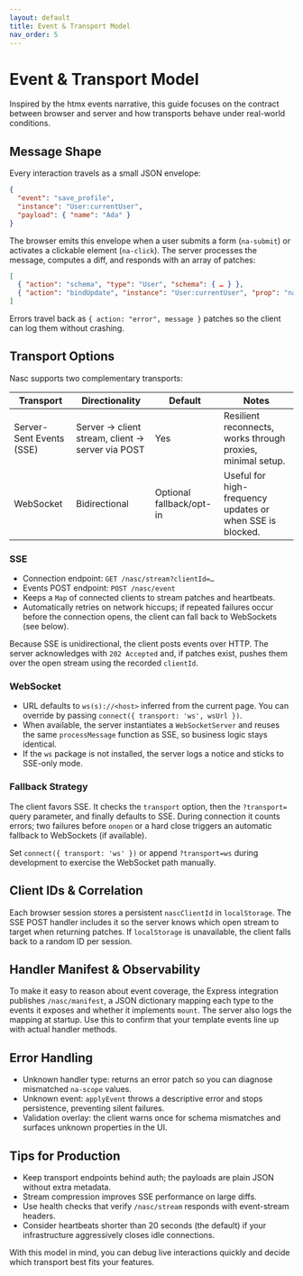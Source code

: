 ```yaml
---
layout: default
title: Event & Transport Model
nav_order: 5
---
```


# Event & Transport Model

Inspired by the htmx events narrative, this guide focuses on the contract between browser and server and how transports behave under real-world conditions.

## Message Shape

Every interaction travels as a small JSON envelope:

```json
{
  "event": "save_profile",
  "instance": "User:currentUser",
  "payload": { "name": "Ada" }
}
```

The browser emits this envelope when a user submits a form (`na-submit`) or activates a clickable element (`na-click`). The server processes the message, computes a diff, and responds with an array of patches:

```json
[
  { "action": "schema", "type": "User", "schema": { … } },
  { "action": "bindUpdate", "instance": "User:currentUser", "prop": "name", "value": "Ada" }
]
```

Errors travel back as `{ action: "error", message }` patches so the client can log them without crashing.

## Transport Options

Nasc supports two complementary transports:

| Transport | Directionality | Default | Notes |
| --- | --- | --- | --- |
| Server-Sent Events (SSE) | Server → client stream, client → server via POST | Yes | Resilient reconnects, works through proxies, minimal setup. |
| WebSocket | Bidirectional | Optional fallback/opt-in | Useful for high-frequency updates or when SSE is blocked. |

### SSE

- Connection endpoint: `GET /nasc/stream?clientId=…`
- Events POST endpoint: `POST /nasc/event`
- Keeps a `Map` of connected clients to stream patches and heartbeats.
- Automatically retries on network hiccups; if repeated failures occur before the connection opens, the client can fall back to WebSockets (see below).

Because SSE is unidirectional, the client posts events over HTTP. The server acknowledges with `202 Accepted` and, if patches exist, pushes them over the open stream using the recorded `clientId`.

### WebSocket

- URL defaults to `ws(s)://<host>` inferred from the current page. You can override by passing `connect({ transport: 'ws', wsUrl })`.
- When available, the server instantiates a `WebSocketServer` and reuses the same `processMessage` function as SSE, so business logic stays identical.
- If the `ws` package is not installed, the server logs a notice and sticks to SSE-only mode.

### Fallback Strategy

The client favors SSE. It checks the `transport` option, then the `?transport=` query parameter, and finally defaults to SSE. During connection it counts errors; two failures before `onopen` or a hard close triggers an automatic fallback to WebSockets (if available).

Set `connect({ transport: 'ws' })` or append `?transport=ws` during development to exercise the WebSocket path manually.

## Client IDs & Correlation

Each browser session stores a persistent `nascClientId` in `localStorage`. The SSE POST handler includes it so the server knows which open stream to target when returning patches. If `localStorage` is unavailable, the client falls back to a random ID per session.

## Handler Manifest & Observability

To make it easy to reason about event coverage, the Express integration publishes `/nasc/manifest`, a JSON dictionary mapping each type to the events it exposes and whether it implements `mount`. The server also logs the mapping at startup. Use this to confirm that your template events line up with actual handler methods.

## Error Handling

- Unknown handler type: returns an error patch so you can diagnose mismatched `na-scope` values.
- Unknown event: `applyEvent` throws a descriptive error and stops persistence, preventing silent failures.
- Validation overlay: the client warns once for schema mismatches and surfaces unknown properties in the UI.

## Tips for Production

- Keep transport endpoints behind auth; the payloads are plain JSON without extra metadata.
- Stream compression improves SSE performance on large diffs.
- Use health checks that verify `/nasc/stream` responds with event-stream headers.
- Consider heartbeats shorter than 20 seconds (the default) if your infrastructure aggressively closes idle connections.

With this model in mind, you can debug live interactions quickly and decide which transport best fits your features.
